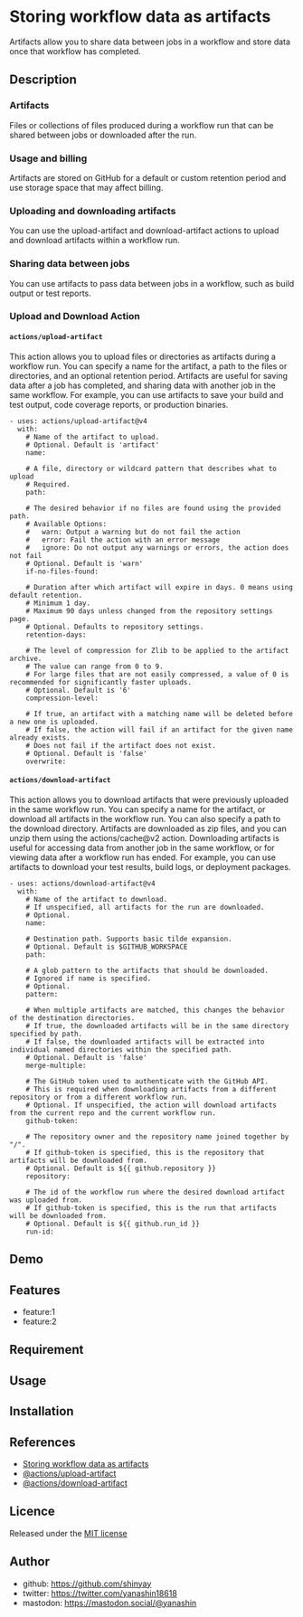 # Storing workflow data as artifacts

Artifacts allow you to share data between jobs in a workflow and store data once that workflow has completed.

## Description

### Artifacts

Files or collections of files produced during a workflow run that can be shared between jobs or downloaded after the run.

### Usage and billing

Artifacts are stored on GitHub for a default or custom retention period and use storage space that may affect billing.

### Uploading and downloading artifacts

You can use the upload-artifact and download-artifact actions to upload and download artifacts within a workflow run.

### Sharing data between jobs

You can use artifacts to pass data between jobs in a workflow, such as build output or test reports.

### Upload and Download Action

#### `actions/upload-artifact`

This action allows you to upload files or directories as artifacts during a workflow run. You can specify a name for the artifact, a path to the files or directories, and an optional retention period. Artifacts are useful for saving data after a job has completed, and sharing data with another job in the same workflow. For example, you can use artifacts to save your build and test output, code coverage reports, or production binaries.

```shell
- uses: actions/upload-artifact@v4
  with:
    # Name of the artifact to upload.
    # Optional. Default is 'artifact'
    name:

    # A file, directory or wildcard pattern that describes what to upload
    # Required.
    path:

    # The desired behavior if no files are found using the provided path.
    # Available Options:
    #   warn: Output a warning but do not fail the action
    #   error: Fail the action with an error message
    #   ignore: Do not output any warnings or errors, the action does not fail
    # Optional. Default is 'warn'
    if-no-files-found:

    # Duration after which artifact will expire in days. 0 means using default retention.
    # Minimum 1 day.
    # Maximum 90 days unless changed from the repository settings page.
    # Optional. Defaults to repository settings.
    retention-days:

    # The level of compression for Zlib to be applied to the artifact archive.
    # The value can range from 0 to 9.
    # For large files that are not easily compressed, a value of 0 is recommended for significantly faster uploads.
    # Optional. Default is '6'
    compression-level:

    # If true, an artifact with a matching name will be deleted before a new one is uploaded.
    # If false, the action will fail if an artifact for the given name already exists.
    # Does not fail if the artifact does not exist.
    # Optional. Default is 'false'
    overwrite:
```

#### `actions/download-artifact`

This action allows you to download artifacts that were previously uploaded in the same workflow run. You can specify a name for the artifact, or download all artifacts in the workflow run. You can also specify a path to the download directory. Artifacts are downloaded as zip files, and you can unzip them using the actions/cache@v2 action. Downloading artifacts is useful for accessing data from another job in the same workflow, or for viewing data after a workflow run has ended. For example, you can use artifacts to download your test results, build logs, or deployment packages.

```shell
- uses: actions/download-artifact@v4
  with:
    # Name of the artifact to download.
    # If unspecified, all artifacts for the run are downloaded.
    # Optional.
    name:

    # Destination path. Supports basic tilde expansion.
    # Optional. Default is $GITHUB_WORKSPACE
    path:

    # A glob pattern to the artifacts that should be downloaded.
    # Ignored if name is specified.
    # Optional.
    pattern:

    # When multiple artifacts are matched, this changes the behavior of the destination directories.
    # If true, the downloaded artifacts will be in the same directory specified by path.
    # If false, the downloaded artifacts will be extracted into individual named directories within the specified path.
    # Optional. Default is 'false'
    merge-multiple:

    # The GitHub token used to authenticate with the GitHub API.
    # This is required when downloading artifacts from a different repository or from a different workflow run.
    # Optional. If unspecified, the action will download artifacts from the current repo and the current workflow run.
    github-token:

    # The repository owner and the repository name joined together by "/".
    # If github-token is specified, this is the repository that artifacts will be downloaded from.
    # Optional. Default is ${{ github.repository }}
    repository:

    # The id of the workflow run where the desired download artifact was uploaded from.
    # If github-token is specified, this is the run that artifacts will be downloaded from.
    # Optional. Default is ${{ github.run_id }}
    run-id:
```

## Demo

## Features

- feature:1
- feature:2

## Requirement

## Usage

## Installation

## References

- [Storing workflow data as artifacts](https://docs.github.com/en/actions/using-workflows/storing-workflow-data-as-artifacts)
- [@actions/upload-artifact](https://github.com/actions/upload-artifact)
- [@actions/download-artifact](https://github.com/actions/download-artifact)

## Licence

Released under the [MIT license](https://gist.githubusercontent.com/shinyay/56e54ee4c0e22db8211e05e70a63247e/raw/34c6fdd50d54aa8e23560c296424aeb61599aa71/LICENSE)

## Author

- github: <https://github.com/shinyay>
- twitter: <https://twitter.com/yanashin18618>
- mastodon: <https://mastodon.social/@yanashin>
